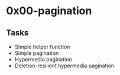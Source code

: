 # 0x00-pagination

## Tasks
- Simple helper function
- Simple pagination
- Hypermedia pagination
- Deletion-resilient hypermedia pagination
